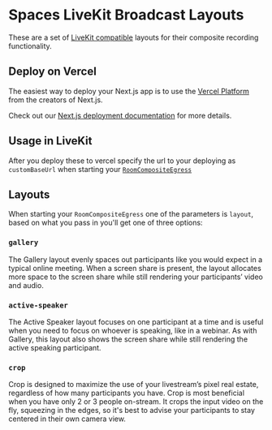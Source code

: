# Spaces LiveKit Broadcast Layouts

These are a set of [LiveKit compatible](https://docs.livekit.io/server/egress/custom-template/) layouts for their composite recording functionality.

## Deploy on Vercel

The easiest way to deploy your Next.js app is to use the [Vercel Platform](https://vercel.com/new?utm_medium=default-template&filter=next.js&utm_source=create-next-app&utm_campaign=create-next-app-readme) from the creators of Next.js.

Check out our [Next.js deployment documentation](https://nextjs.org/docs/deployment) for more details.

## Usage in LiveKit

After you deploy these to vercel specify the url to your deploying as `customBaseUrl` when starting your [`RoomCompositeEgress`](https://docs.livekit.io/server/egress/room-composite/#starting-a-roomcomposite)

## Layouts 

When starting your `RoomCompositeEgress` one of the parameters is `layout`, based on what you pass in you'll get one of three options:

### `gallery`
The Gallery layout evenly spaces out participants like you would expect in a typical online meeting. When a screen share is present, the layout allocates more space to the screen share while still rendering your participants’ video and audio.

### `active-speaker`
The Active Speaker layout focuses on one participant at a time and is useful when you need to focus on whoever is speaking, like in a webinar. As with Gallery, this layout also shows the screen share while still rendering the active speaking participant.

### `crop`
Crop is designed to maximize the use of your livestream’s pixel real estate, regardless of how many participants you have.
Crop is most beneficial when you have only 2 or 3 people on-stream. It crops the input video on the fly, squeezing in the edges, so it's best to advise your participants to stay centered in their own camera view.
